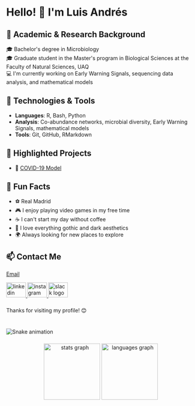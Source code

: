 # Hello! 👋 I'm Luis Andrés

## 🧬 Academic & Research Background
🎓 Bachelor's degree in Microbiology  
🎓 Graduate student in the Master's program in Biological Sciences at the Faculty of Natural Sciences, UAQ  
💻 I'm currently working on Early Warning Signals, sequencing data analysis, and mathematical models

## 🔧 Technologies & Tools
- **Languages**: R, Bash, Python  
- **Analysis**: Co-abundance networks, microbial diversity, Early Warning Signals, mathematical models
- **Tools**: Git, GitHub, RMarkdown

## 🚀 Highlighted Projects
- 🧬 [COVID-19 Model](https://github.com/Andres-RG/modelo_matematico_covid) 

## 🎉 Fun Facts

- ⚽ Real Madrid
- 🎮 I enjoy playing video games in my free time  
- ☕ I can't start my day without coffee  
- 🦇 I love everything gothic and dark aesthetics  
- 🌍 Always looking for new places to explore

## 📫 Contact Me
[Email](mailto:lrojas26@alumnos.uaq.mx)

<div align="left">
  <a href="https://www.linkedin.com/in/luis-andres-rojas-garcia-057a70236/" target="_blank">
    <img src="https://raw.githubusercontent.com/maurodesouza/profile-readme-generator/master/src/assets/icons/social/linkedin/default.svg" width="52" height="40" alt="linkedin logo"  />
  </a>
  <a href="https://www.instagram.com/rg.anders25/" target="_blank">
    <img src="https://raw.githubusercontent.com/maurodesouza/profile-readme-generator/master/src/assets/icons/social/instagram/default.svg" width="52" height="40" alt="instagram logo"  />
  </a>
  <a href="https://biologacuanti-ofw2485.slack.com/team/U02D7172RK7" target="_blank">
    <img src="https://raw.githubusercontent.com/maurodesouza/profile-readme-generator/master/src/assets/icons/social/slack/default.svg" width="52" height="40" alt="slack logo"  />
  </a>
</div>

###

Thanks for visiting my profile! 😊

###

<br clear="both">

<img src="https://raw.githubusercontent.com/maurodesouza/maurodesouza/output/snake.svg" alt="Snake animation" />

###

<div align="center">
  <img src="https://github-readme-stats.vercel.app/api?username=Andres-RG&hide_title=false&hide_rank=false&show_icons=true&include_all_commits=true&count_private=true&disable_animations=false&theme=dracula&locale=en&hide_border=false&order=1" height="150" alt="stats graph"  />
  <img src="https://github-readme-stats.vercel.app/api/top-langs?username=Andres-RG&locale=en&hide_title=false&layout=compact&card_width=320&langs_count=3&theme=dracula&hide_border=true&order=2" height="150" alt="languages graph"  />
</div>

###


